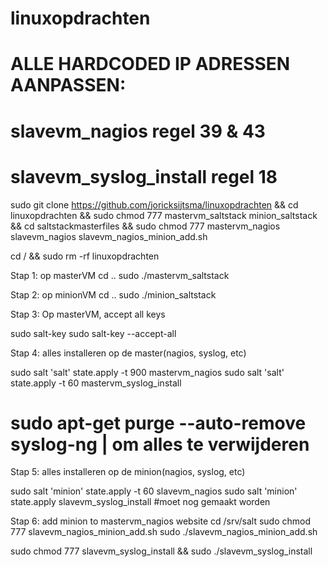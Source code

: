 # linuxopdrachten

# ALLE HARDCODED IP ADRESSEN AANPASSEN:

# slavevm_nagios    regel 39 & 43
# slavevm_syslog_install regel 18

sudo git clone https://github.com/joricksijtsma/linuxopdrachten && cd linuxopdrachten && sudo chmod 777 mastervm_saltstack minion_saltstack && cd saltstackmasterfiles && sudo chmod 777 mastervm_nagios slavevm_nagios slavevm_nagios_minion_add.sh

cd / && sudo rm -rf linuxopdrachten

Stap 1: op masterVM
cd ..
sudo ./mastervm_saltstack

Stap 2: op minionVM
cd ..
sudo ./minion_saltstack

Stap 3: Op masterVM, accept all keys

sudo salt-key
sudo salt-key --accept-all

Stap 4: alles installeren op de master(nagios, syslog, etc)

sudo salt 'salt' state.apply -t 900 mastervm_nagios
sudo salt 'salt' state.apply -t 60 mastervm_syslog_install

# sudo apt-get purge --auto-remove syslog-ng  | om alles te verwijderen

Stap 5: alles installeren op de minion(nagios, syslog, etc)

sudo salt 'minion' state.apply -t 60 slavevm_nagios
sudo salt 'minion' state.apply slavevm_syslog_install #moet nog gemaakt worden

Stap 6: add minion to mastervm_nagios website
cd /srv/salt
sudo chmod 777 slavevm_nagios_minion_add.sh
sudo ./slavevm_nagios_minion_add.sh


sudo chmod 777 slavevm_syslog_install && sudo ./slavevm_syslog_install
